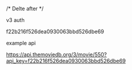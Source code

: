 
/* Delte after */

v3 auth

f22b216f526dea0930063bbd526dbe69


example api

https://api.themoviedb.org/3/movie/550?api_key=f22b216f526dea0930063bbd526dbe69



